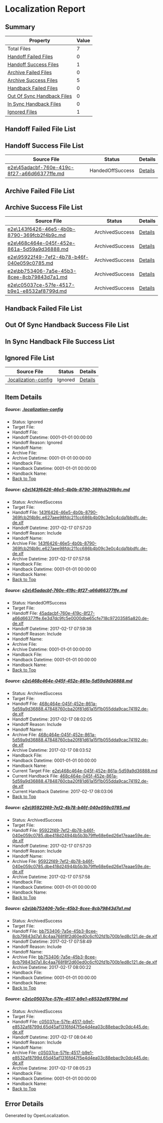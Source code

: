 # <a name='report-top'></a> Localization Report

## Summary
 Property | Value 
 -------- | ----- 
 Total Files | 7
[ Handoff Failed Files ](#handoff-failed-list)| 0
[ Handoff Success Files ](#handoff-success-list)| 1
[ Archive Failed Files ](#archive-failed-list)| 0
[ Archive Success Files ](#archive-success-list)| 5
[ Handback Failed Files ](#handback-failed-list)| 0
[ Out Of Sync Handback Files ](#outofsync-handback-success-list)| 0
[ In Sync Handback Files ](#insync-handback-success-list)| 0
[ Ignored Files ](#ignored-list)| 1

## <a name='handoff-failed-list'></a> Handoff Failed File List

## <a name='handoff-success-list'></a> Handoff Success File List
 Source File | Status | Details 
 ----------- | ------ | ------- 
 [e2e\45adacbf-760e-419c-8f27-a66d66377ffe.md](https://github.com/OpenLocalizationTestOrg/ol-test0/blob/8833e8cfed3216cee4b149660e167aa73e196007/e2e/45adacbf-760e-419c-8f27-a66d66377ffe.md) | HandedOffSuccess | [Details](#e4c4f1b6abfc5fa38c0c4ec10d57d0f5e3bb63fe2)

## <a name='archive-failed-list'></a> Archive Failed File List

## <a name='archive-success-list'></a> Archive Success File List
 Source File | Status | Details 
 ----------- | ------ | ------- 
 [e2e\143f6426-46e5-4b0b-8790-369fcb2f4b9c.md](https://github.com/OpenLocalizationTestOrg/ol-test0/blob/968c9ee87147a502bd5325e0bafab96b7b74f6b1/e2e/143f6426-46e5-4b0b-8790-369fcb2f4b9c.md) | ArchivedSuccess | [Details](#e6c7cca24e0141d79b299d120a723f5874037eae1)
 [e2e\468c464e-045f-452e-861a-5d59a9d36888.md](https://github.com/OpenLocalizationTestOrg/ol-test0/blob/e7975e70b8cc84a154f917f2b0b445d5213a5924/e2e/468c464e-045f-452e-861a-5d59a9d36888.md) | ArchivedSuccess | [Details](#3238240124018f2d44b9fccd8f0c6df2002e27863)
 [e2e\95922f49-7ef2-4b78-b46f-040e059c0785.md](https://github.com/OpenLocalizationTestOrg/ol-test0/blob/968c9ee87147a502bd5325e0bafab96b7b74f6b1/e2e/95922f49-7ef2-4b78-b46f-040e059c0785.md) | ArchivedSuccess | [Details](#a88a3539ecf9067b82cfd80ea396b61c9dd0608a4)
 [e2e\bb753406-7a5e-45b3-8cee-8cb79843d7a1.md](https://github.com/OpenLocalizationTestOrg/ol-test0/blob/e11f295d3af0ab708bd060672bdfc38347b69616/e2e/bb753406-7a5e-45b3-8cee-8cb79843d7a1.md) | ArchivedSuccess | [Details](#02a2df381c6c373d0154d87139fe1b7f9f61a2285)
 [e2e\c05037ce-57fe-4517-b9e1-e8532af8799d.md](https://github.com/OpenLocalizationTestOrg/ol-test0/blob/7c094a97773e8f1e7e4180da4c56ec6721d2ee90/e2e/c05037ce-57fe-4517-b9e1-e8532af8799d.md) | ArchivedSuccess | [Details](#acea02ea4a7bdb82b6ba85e94f3517ec34e6ccbd6)

## <a name='handback-failed-list'></a> Handback Failed File List

## <a name='outofsync-handback-success-list'></a> Out Of Sync Handback Success File List

## <a name='insync-handback-success-list'></a> In Sync Handback File Success List

## <a name='ignored-list'></a> Ignored File List
 Source File | Status | Details 
 ----------- | ------ | ------- 
 [.localization-config](https://github.com/OpenLocalizationTestOrg/ol-test0/blob/7c094a97773e8f1e7e4180da4c56ec6721d2ee90/.localization-config) | Ignored | [Details](#cb0632cf59c1387fc1742bfb9fa3c47f87e2e5c90)

## Item Details
##### <a name='cb0632cf59c1387fc1742bfb9fa3c47f87e2e5c90'></a> Source: [.localization-config](https://github.com/OpenLocalizationTestOrg/ol-test0/blob/7c094a97773e8f1e7e4180da4c56ec6721d2ee90/.localization-config)
* Status: Ignored
* Target File: 
* Handoff File: 
* Handoff Datetime: 0001-01-01 00:00:00
* Handoff Reason: Ignored
* Handoff Name: 
* Archive File: 
* Archive Datetime: 0001-01-01 00:00:00
* Handback File: 
* Handback Datetime: 0001-01-01 00:00:00
* Handback Name: 
* [Back to Top](#report-top)

##### <a name='e6c7cca24e0141d79b299d120a723f5874037eae1'></a> Source: [e2e\143f6426-46e5-4b0b-8790-369fcb2f4b9c.md](https://github.com/OpenLocalizationTestOrg/ol-test0/blob/968c9ee87147a502bd5325e0bafab96b7b74f6b1/e2e/143f6426-46e5-4b0b-8790-369fcb2f4b9c.md)
* Status: ArchivedSuccess
* Target File: 
* Handoff File: [143f6426-46e5-4b0b-8790-369fcb2f4b9c.e627aee98fdc211cc686b4b09c3e0c4cda1bbdfc.de-de.xlf](https://github.com/OpenLocalizationTestOrg/ol-test4-handoff/blob/7c49ef6ccac3313d279b4f2e42805786f8de7bc9/ol-handoff/OpenLocalizationTestOrg/ol-test4-dede/xinjiang/ht/143f6426-46e5-4b0b-8790-369fcb2f4b9c.e627aee98fdc211cc686b4b09c3e0c4cda1bbdfc.de-de.xlf)
* Handoff Datetime: 2017-02-17 07:57:20
* Handoff Reason: Include
* Handoff Name: 
* Archive File: [143f6426-46e5-4b0b-8790-369fcb2f4b9c.e627aee98fdc211cc686b4b09c3e0c4cda1bbdfc.de-de.xlf](https://github.com/OpenLocalizationTestOrg/ol-test4-handoff/blob/930e7f2f81c4ee414462569a97ac2f7e42ff5466/ol-archive/OpenLocalizationTestOrg/ol-test4-dede/xinjiang/ht/143f6426-46e5-4b0b-8790-369fcb2f4b9c.e627aee98fdc211cc686b4b09c3e0c4cda1bbdfc.de-de.xlf)
* Archive Datetime: 2017-02-17 07:57:58
* Handback File: 
* Handback Datetime: 0001-01-01 00:00:00
* Handback Name: 
* [Back to Top](#report-top)

##### <a name='e4c4f1b6abfc5fa38c0c4ec10d57d0f5e3bb63fe2'></a> Source: [e2e\45adacbf-760e-419c-8f27-a66d66377ffe.md](https://github.com/OpenLocalizationTestOrg/ol-test0/blob/8833e8cfed3216cee4b149660e167aa73e196007/e2e/45adacbf-760e-419c-8f27-a66d66377ffe.md)
* Status: HandedOffSuccess
* Target File: 
* Handoff File: [45adacbf-760e-419c-8f27-a66d66377ffe.6e3d7dc9fc5e0000dbe65cfe718c97203585a820.de-de.xlf](https://github.com/OpenLocalizationTestOrg/ol-test4-handoff/blob/98a06cbb222519046d7f8cd9adb95927cfbcae45/ol-handoff/OpenLocalizationTestOrg/ol-test4-dede/xinjiang/ht/45adacbf-760e-419c-8f27-a66d66377ffe.6e3d7dc9fc5e0000dbe65cfe718c97203585a820.de-de.xlf)
* Handoff Datetime: 2017-02-17 07:59:38
* Handoff Reason: Include
* Handoff Name: 
* Archive File: 
* Archive Datetime: 0001-01-01 00:00:00
* Handback File: 
* Handback Datetime: 0001-01-01 00:00:00
* Handback Name: 
* [Back to Top](#report-top)

##### <a name='3238240124018f2d44b9fccd8f0c6df2002e27863'></a> Source: [e2e\468c464e-045f-452e-861a-5d59a9d36888.md](https://github.com/OpenLocalizationTestOrg/ol-test0/blob/e7975e70b8cc84a154f917f2b0b445d5213a5924/e2e/468c464e-045f-452e-861a-5d59a9d36888.md)
* Status: ArchivedSuccess
* Target File: 
* Handoff File: [468c464e-045f-452e-861a-5d59a9d36888.47848760cba20f81d61a15f1b055dda9cac74192.de-de.xlf](https://github.com/OpenLocalizationTestOrg/ol-test4-handoff/blob/f98016ca32dcd4a387093dd78508d1920c16bf16/ol-handoff/OpenLocalizationTestOrg/ol-test4-dede/xinjiang/ht/468c464e-045f-452e-861a-5d59a9d36888.47848760cba20f81d61a15f1b055dda9cac74192.de-de.xlf)
* Handoff Datetime: 2017-02-17 08:02:05
* Handoff Reason: Include
* Handoff Name: 
* Archive File: [468c464e-045f-452e-861a-5d59a9d36888.47848760cba20f81d61a15f1b055dda9cac74192.de-de.xlf](https://github.com/OpenLocalizationTestOrg/ol-test4-handoff/blob/705f6527cbe2f652c7f764b541bf67ac0f8533e0/ol-archive/OpenLocalizationTestOrg/ol-test4-dede/xinjiang/ht/468c464e-045f-452e-861a-5d59a9d36888.47848760cba20f81d61a15f1b055dda9cac74192.de-de.xlf)
* Archive Datetime: 2017-02-17 08:03:52
* Handback File: 
* Handback Datetime: 0001-01-01 00:00:00
* Handback Name: 
* Current Target File: [e2e\468c464e-045f-452e-861a-5d59a9d36888.md](https://github.com/OpenLocalizationTestOrg/ol-test4-dede/blob/b487f93a77a99a5809da56d5058090897c8b675a/e2e/468c464e-045f-452e-861a-5d59a9d36888.md)
* Current Handback File: [468c464e-045f-452e-861a-5d59a9d36888.47848760cba20f81d61a15f1b055dda9cac74192.de-de.xlf](https://github.com/OpenLocalizationTestOrg/ol-test4-handback/blob/caba822997f9c958fffa7ede23c3d4722495f90e/ol-handback/OpenLocalizationTestOrg/ol-test4-dede/xinjiang/ht/468c464e-045f-452e-861a-5d59a9d36888.47848760cba20f81d61a15f1b055dda9cac74192.de-de.xlf)
* Current Handback Datetime: 2017-02-17 08:03:06
* [Back to Top](#report-top)

##### <a name='a88a3539ecf9067b82cfd80ea396b61c9dd0608a4'></a> Source: [e2e\95922f49-7ef2-4b78-b46f-040e059c0785.md](https://github.com/OpenLocalizationTestOrg/ol-test0/blob/968c9ee87147a502bd5325e0bafab96b7b74f6b1/e2e/95922f49-7ef2-4b78-b46f-040e059c0785.md)
* Status: ArchivedSuccess
* Target File: 
* Handoff File: [95922f49-7ef2-4b78-b46f-040e059c0785.dbe418d24944b5b3b79ffe68e6ed26e17eaae59e.de-de.xlf](https://github.com/OpenLocalizationTestOrg/ol-test4-handoff/blob/7c49ef6ccac3313d279b4f2e42805786f8de7bc9/ol-handoff/OpenLocalizationTestOrg/ol-test4-dede/xinjiang/ht/95922f49-7ef2-4b78-b46f-040e059c0785.dbe418d24944b5b3b79ffe68e6ed26e17eaae59e.de-de.xlf)
* Handoff Datetime: 2017-02-17 07:57:20
* Handoff Reason: Include
* Handoff Name: 
* Archive File: [95922f49-7ef2-4b78-b46f-040e059c0785.dbe418d24944b5b3b79ffe68e6ed26e17eaae59e.de-de.xlf](https://github.com/OpenLocalizationTestOrg/ol-test4-handoff/blob/930e7f2f81c4ee414462569a97ac2f7e42ff5466/ol-archive/OpenLocalizationTestOrg/ol-test4-dede/xinjiang/ht/95922f49-7ef2-4b78-b46f-040e059c0785.dbe418d24944b5b3b79ffe68e6ed26e17eaae59e.de-de.xlf)
* Archive Datetime: 2017-02-17 07:57:58
* Handback File: 
* Handback Datetime: 0001-01-01 00:00:00
* Handback Name: 
* [Back to Top](#report-top)

##### <a name='02a2df381c6c373d0154d87139fe1b7f9f61a2285'></a> Source: [e2e\bb753406-7a5e-45b3-8cee-8cb79843d7a1.md](https://github.com/OpenLocalizationTestOrg/ol-test0/blob/e11f295d3af0ab708bd060672bdfc38347b69616/e2e/bb753406-7a5e-45b3-8cee-8cb79843d7a1.md)
* Status: ArchivedSuccess
* Target File: 
* Handoff File: [bb753406-7a5e-45b3-8cee-8cb79843d7a1.8c4aa768f8f2d60ed0c6cf02fd1b700b1ed8c121.de-de.xlf](https://github.com/OpenLocalizationTestOrg/ol-test4-handoff/blob/58694adb35ef72af84bbe2b1973bf3d00482cbf9/ol-handoff/OpenLocalizationTestOrg/ol-test4-dede/xinjiang/ht/bb753406-7a5e-45b3-8cee-8cb79843d7a1.8c4aa768f8f2d60ed0c6cf02fd1b700b1ed8c121.de-de.xlf)
* Handoff Datetime: 2017-02-17 07:58:49
* Handoff Reason: Include
* Handoff Name: 
* Archive File: [bb753406-7a5e-45b3-8cee-8cb79843d7a1.8c4aa768f8f2d60ed0c6cf02fd1b700b1ed8c121.de-de.xlf](https://github.com/OpenLocalizationTestOrg/ol-test4-handoff/blob/bef18e2c826756f95bef2fc2d26b8bcc24f0f4b0/ol-archive/OpenLocalizationTestOrg/ol-test4-dede/xinjiang/ht/bb753406-7a5e-45b3-8cee-8cb79843d7a1.8c4aa768f8f2d60ed0c6cf02fd1b700b1ed8c121.de-de.xlf)
* Archive Datetime: 2017-02-17 08:00:22
* Handback File: 
* Handback Datetime: 0001-01-01 00:00:00
* Handback Name: 
* [Back to Top](#report-top)

##### <a name='acea02ea4a7bdb82b6ba85e94f3517ec34e6ccbd6'></a> Source: [e2e\c05037ce-57fe-4517-b9e1-e8532af8799d.md](https://github.com/OpenLocalizationTestOrg/ol-test0/blob/7c094a97773e8f1e7e4180da4c56ec6721d2ee90/e2e/c05037ce-57fe-4517-b9e1-e8532af8799d.md)
* Status: ArchivedSuccess
* Target File: 
* Handoff File: [c05037ce-57fe-4517-b9e1-e8532af8799d.65d45af1316fd47f5e4d4ea03c88ebac9c0dc445.de-de.xlf](https://github.com/OpenLocalizationTestOrg/ol-test4-handoff/blob/c708f8a81c0d0ecaed885b69941de0fd349aee7a/ol-handoff/OpenLocalizationTestOrg/ol-test4-dede/xinjiang/ht/c05037ce-57fe-4517-b9e1-e8532af8799d.65d45af1316fd47f5e4d4ea03c88ebac9c0dc445.de-de.xlf)
* Handoff Datetime: 2017-02-17 08:04:40
* Handoff Reason: Include
* Handoff Name: 
* Archive File: [c05037ce-57fe-4517-b9e1-e8532af8799d.65d45af1316fd47f5e4d4ea03c88ebac9c0dc445.de-de.xlf](https://github.com/OpenLocalizationTestOrg/ol-test4-handoff/blob/efab0c77c6c765b8ac2db0d53755cbc705b78bb9/ol-archive/OpenLocalizationTestOrg/ol-test4-dede/xinjiang/ht/c05037ce-57fe-4517-b9e1-e8532af8799d.65d45af1316fd47f5e4d4ea03c88ebac9c0dc445.de-de.xlf)
* Archive Datetime: 2017-02-17 08:05:23
* Handback File: 
* Handback Datetime: 0001-01-01 00:00:00
* Handback Name: 
* [Back to Top](#report-top)


## Error Details

Generated by OpenLocalization.
